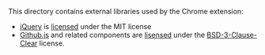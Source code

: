 This directory contains external libraries used by the Chrome extension:

 - [jQuery](https://github.com/jquery/jquery) is [licensed](https://github.com/jquery/jquery/blob/master/LICENSE.txt) under the MIT license
 - [Github.js](https://github.com/github-tools/github) and related components are [lisensed](https://github.com/github-tools/github/blob/master/LICENSE) under the [BSD-3-Clause-Clear](https://spdx.org/licenses/BSD-3-Clause-Clear.html) license.
